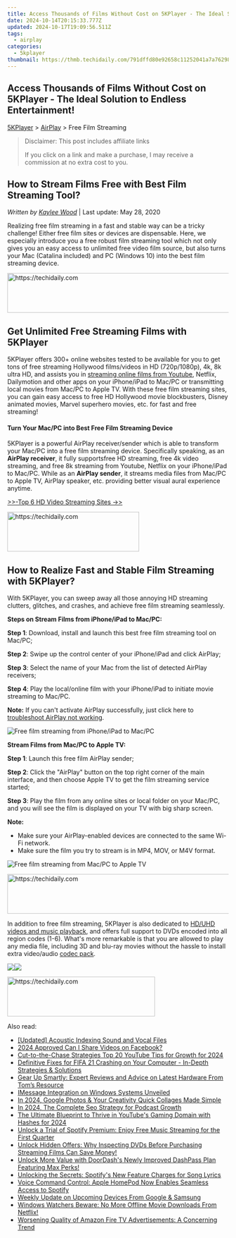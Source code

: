 ```yaml
---
title: Access Thousands of Films Without Cost on 5KPlayer - The Ideal Solution to Endless Entertainment!
date: 2024-10-14T20:15:33.777Z
updated: 2024-10-17T19:09:56.511Z
tags:
  - airplay
categories:
  - 5kplayer
thumbnail: https://thmb.techidaily.com/791dffd80e92658c11252041a7a7629804246e695fd1d7c545523946b3677758.jpeg
---
```


## Access Thousands of Films Without Cost on 5KPlayer - The Ideal Solution to Endless Entertainment!

[5KPlayer](https://tools.techidaily.com/5kplayer/products/) \> [AirPlay](https://tools.techidaily.com/5kplayer/airplay/) \> Free Film Streaming

>  Disclaimer: This post includes affiliate links
>
>  If you click on a link and make a purchase, I may receive a commission at no extra cost to you.
>

## How to Stream Films Free with Best Film Streaming Tool?

 _Written by [Kaylee Wood](https://www.quora.com/profile/Amanda-Hu-21)_ | Last update: May 28, 2020

Realizing free film streaming in a fast and stable way can be a tricky challenge! Either free film sites or devices are dispensable. Here, we especially introduce you a free robust film streaming tool which not only gives you an easy access to unlimited free video film source, but also turns your Mac (Catalina included) and PC (Windows 10) into the best film streaming device.

<!-- affiliate ads begin -->
<a href="https://imp.i357552.net/c/5597632/1013424/11832" target="_top" id="1013424">
  <img src="//a.impactradius-go.com/display-ad/11832-1013424" border="0" alt="https://techidaily.com" width="728" height="90"/>
</a>
<img height="0" width="0" src="https://imp.i357552.net/i/5597632/1013424/11832" style="position:absolute;visibility:hidden;" border="0" />
<!-- affiliate ads end -->

## Get Unlimited Free Streaming Films with 5KPlayer

5KPlayer offers 300+ online websites tested to be available for you to get tons of free streaming Hollywood films/videos in HD (720p/1080p), 4k, 8k ultra HD, and assists you in [streaming online films from Youtube](https://tools.techidaily.com/5kplayer/airplay/), Netflix, Dailymotion and other apps on your iPhone/iPad to Mac/PC or transmitting local movies from Mac/PC to Apple TV. With these free film streaming sites, you can gain easy access to free HD Hollywood movie blockbusters, Disney animated movies, Marvel superhero movies, etc. for fast and free streaming!

#### **Turn Your Mac/PC into Best Free Film Streaming Device**

5KPlayer is a powerful AirPlay receiver/sender which is able to transform your Mac/PC into a free film streaming device. Specifically speaking, as an **AirPlay receiver**, it fully supportsfree HD streaming, free 4k video streaming, and free 8k streaming from Youtube, Netflix on your iPhone/iPad to Mac/PC. While as an **AirPlay sender**, it streams media files from Mac/PC to Apple TV, AirPlay speaker, etc. providing better visual aural experience anytime. 

[\>>-Top 6 HD Video Streaming Sites ->>](https://tools.techidaily.com/5kplayer/airplay/)

<!-- affiliate ads begin -->
<a href="https://aligracehair.sjv.io/c/5597632/1975802/19272" target="_top" id="1975802">
  <img src="//a.impactradius-go.com/display-ad/19272-1975802" border="0" alt="https://techidaily.com" width="300" height="90"/>
</a>
<img height="0" width="0" src="https://aligracehair.sjv.io/i/5597632/1975802/19272" style="position:absolute;visibility:hidden;" border="0" />
<!-- affiliate ads end -->

## How to Realize Fast and Stable Film Streaming with 5KPlayer?

With 5KPlayer, you can sweep away all those annoying HD streaming clutters, glitches, and crashes, and achieve free film streaming seamlessly. 

**Steps on Stream Films from iPhone/iPad to Mac/PC:**

**Step 1**: Download, install and launch this best free film streaming tool on Mac/PC;

**Step 2**: Swipe up the control center of your iPhone/iPad and click AirPlay; 

**Step 3**: Select the name of your Mac from the list of detected AirPlay receivers;

**Step 4**: Play the local/online film with your iPhone/iPad to initiate movie streaming to Mac/PC. 

**Note:** If you can't activate AirPlay successfully, just click here to [troubleshoot AirPlay not working](https://tools.techidaily.com/5kplayer/airplay/).

![Free film streaming from iPhone/iPad to Mac/PC](https://www.5kplayer.com/airplay/img/5kplayer-freeaacplayer-yxt-030603.jpg) 

**Stream Films from Mac/PC to Apple TV:**

**Step 1**: Launch this free film AirPlay sender;

**Step 2**: Click the "AirPlay" button on the top right corner of the main interface, and then choose Apple TV to get the film streaming service started;

**Step 3**: Play the film from any online sites or local folder on your Mac/PC, and you will see the film is displayed on your TV with big sharp screen.

**Note:** 
* Make sure your AirPlay-enabled devices are connected to the same Wi-Fi network.
* Make sure the film you try to stream is in MP4, MOV, or M4V format.

![Free film streaming from Mac/PC to Apple TV](https://www.5kplayer.com/airplay/img/5k-airplay-xsy-airplay-with-win10-15021501.jpg) 

<!-- affiliate ads begin -->
<a href="https://imp.i357552.net/c/5597632/977686/11832" target="_top" id="977686">
  <img src="//a.impactradius-go.com/display-ad/11832-977686" border="0" alt="https://techidaily.com" width="728" height="90"/>
</a>
<img height="0" width="0" src="https://imp.i357552.net/i/5597632/977686/11832" style="position:absolute;visibility:hidden;" border="0" />
<!-- affiliate ads end -->

In addition to free film streaming, 5KPlayer is also dedicated to [HD/UHD videos and music playback](https://tools.techidaily.com/5kplayer/video-music-player/), and offers full support to DVDs encoded into all region codes (1-6). What's more remarkable is that you are allowed to play any media file, including 3D and blu-ray movies without the hassle to install extra video/audio [codec pack](https://tools.techidaily.com/5kplayer/video-music-player/). 

[![](https://www.5kplayer.com/airplay/../button/freedownwhitewin.png)](https://tools.techidaily.com/5kplayer/products/)[![](https://www.5kplayer.com/airplay/../button/freedownbackmac.png)](https://tools.techidaily.com/5kplayer/products/)

<!-- affiliate ads begin -->
<a href="https://aligracehair.sjv.io/c/5597632/2135372/19272" target="_top" id="2135372">
  <img src="//a.impactradius-go.com/display-ad/19272-2135372" border="0" alt="https://techidaily.com" width="336" height="90"/>
</a>
<img height="0" width="0" src="https://aligracehair.sjv.io/i/5597632/2135372/19272" style="position:absolute;visibility:hidden;" border="0" />
<!-- affiliate ads end -->

<ins class="adsbygoogle"
     style="display:block"
     data-ad-format="autorelaxed"
     data-ad-client="ca-pub-7571918770474297"
     data-ad-slot="1223367746"></ins>

<ins class="adsbygoogle"
     style="display:block"
     data-ad-client="ca-pub-7571918770474297"
     data-ad-slot="8358498916"
     data-ad-format="auto"
     data-full-width-responsive="true"></ins>

<span class="atpl-alsoreadstyle">Also read:</span>
<div><ul>
<li><a href="https://screen-capture.techidaily.com/updated-acoustic-indexing-sound-and-vocal-files/"><u>[Updated] Acoustic Indexing Sound and Vocal Files</u></a></li>
<li><a href="https://facebook-video-content.techidaily.com/2024-approved-can-i-share-videos-on-facebook/"><u>2024 Approved Can I Share Videos on Facebook?</u></a></li>
<li><a href="https://youtube-blog.techidaily.com/o-the-chase-strategies-top-20-youtube-tips-for-growth-for-2024/"><u>Cut-to-the-Chase Strategies Top 20 YouTube Tips for Growth for 2024</u></a></li>
<li><a href="https://program-issues.techidaily.com/definitive-fixes-for-fifa-21-crashing-on-your-computer-in-depth-strategies-and-solutions/"><u>Definitive Fixes for FIFA 21 Crashing on Your Computer - In-Depth Strategies & Solutions</u></a></li>
<li><a href="https://extra-guidance.techidaily.com/gear-up-smartly-expert-reviews-and-advice-on-latest-hardware-from-toms-resource/"><u>Gear Up Smartly: Expert Reviews and Advice on Latest Hardware From Tom’s Resource</u></a></li>
<li><a href="https://win11-tips.techidaily.com/imessage-integration-on-windows-systems-unveiled/"><u>IMessage Integration on Windows Systems Unveiled</u></a></li>
<li><a href="https://some-techniques.techidaily.com/in-2024-google-photos-and-your-creativity-quick-collages-made-simple/"><u>In 2024, Google Photos & Your Creativity Quick Collages Made Simple</u></a></li>
<li><a href="https://fox-links.techidaily.com/in-2024-the-complete-seo-strategy-for-podcast-growth/"><u>In 2024, The Complete Seo Strategy for Podcast Growth</u></a></li>
<li><a href="https://youtube-web.techidaily.com/ltimate-blueprint-to-thrive-in-youtubes-gaming-domain-with-hashes-for-2024/"><u>The Ultimate Blueprint to Thrive in YouTube's Gaming Domain with Hashes for 2024</u></a></li>
<li><a href="https://media-tips.techidaily.com/unlock-a-trial-of-spotify-premium-enjoy-free-music-streaming-for-the-first-quarter/"><u>Unlock a Trial of Spotify Premium: Enjoy Free Music Streaming for the First Quarter</u></a></li>
<li><a href="https://media-tips.techidaily.com/unlock-hidden-offers-why-inspecting-dvds-before-purchasing-streaming-films-can-save-money/"><u>Unlock Hidden Offers: Why Inspecting DVDs Before Purchasing Streaming Films Can Save Money!</u></a></li>
<li><a href="https://media-tips.techidaily.com/unlock-more-value-with-doordashs-newly-improved-dashpass-plan-featuring-max-perks/"><u>Unlock More Value with DoorDash's Newly Improved DashPass Plan Featuring Max Perks!</u></a></li>
<li><a href="https://media-tips.techidaily.com/unlocking-the-secrets-spotifys-new-feature-charges-for-song-lyrics/"><u>Unlocking the Secrets: Spotify's New Feature Charges for Song Lyrics</u></a></li>
<li><a href="https://media-tips.techidaily.com/voice-command-control-apple-homepod-now-enables-seamless-access-to-spotify/"><u>Voice Command Control: Apple HomePod Now Enables Seamless Access to Spotify</u></a></li>
<li><a href="https://media-tips.techidaily.com/weekly-update-on-upcoming-devices-from-google-and-samsung/"><u>Weekly Update on Upcoming Devices From Google & Samsung</u></a></li>
<li><a href="https://media-tips.techidaily.com/windows-watchers-beware-no-more-offline-movie-downloads-from-netflix/"><u>Windows Watchers Beware: No More Offline Movie Downloads From Netflix!</u></a></li>
<li><a href="https://media-tips.techidaily.com/worsening-quality-of-amazon-fire-tv-advertisements-a-concerning-trend/"><u>Worsening Quality of Amazon Fire TV Advertisements: A Concerning Trend</u></a></li>
</ul></div>

